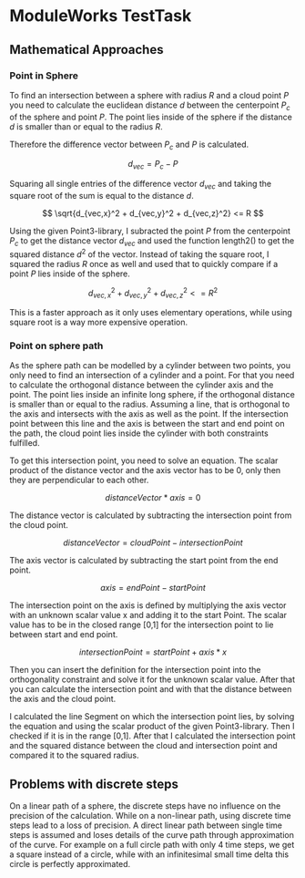 # ModuleWorks TestTask
## Mathematical Approaches
### Point in Sphere
To find an intersection between a sphere with radius $R$ and a cloud point $P$
you need to calculate the euclidean distance $d$ between
the centerpoint $P_c$ of the sphere and point $P$.
The point lies inside of the sphere if the distance $d$ is smaller than or equal to the radius $R$.

Therefore the difference vector between $P_c$ and $P$ is calculated.

$$ d_{vec} = P_c - P $$ 

Squaring all single entries of the difference vector $d_{vec}$
and taking the square root of the sum is equal to the distance $d$.

$$ \sqrt{d_{vec,x}^2 + d_{vec,y}^2 + d_{vec,z}^2} <= R $$

Using the given Point3-library, I subracted the point $P$ from the centerpoint $P_c$ to get the distance vector $d_{vec}$
and used the function length2() to get the squared distance $d^2$ of the vector.
Instead of taking the square root, I squared the radius $R$ once as well and used that to quickly compare
if a point $P$ lies inside of the sphere.

$$ d_{vec,x}^2 + d_{vec,y}^2 + d_{vec,z}^2 <= R^2 $$

This is a faster approach as it only uses elementary operations,
while using square root is a way more expensive operation.

### Point on sphere path
As the sphere path can be modelled by a cylinder between two points,
you only need to find an intersection of a cylinder and a point.
For that you need to calculate the orthogonal distance between the cylinder axis and the point.
The point lies inside an infinite long sphere,
if the orthogonal distance is smaller than or equal to the radius.
Assuming a line, that is orthogonal to the axis and intersects with the axis as well as the point.
If the intersection point between this line and the axis is between the start and end point on the path,
the cloud point lies inside the cylinder with both constraints fulfilled.

To get this intersection point, you need to solve an equation.
The scalar product of the distance vector and the axis vector has to be 0,
only then they are perpendicular to each other.

$$ distanceVector * axis = 0 $$

The distance vector is calculated by subtracting the intersection point from
the cloud point.

$$ distanceVector = cloudPoint - intersectionPoint $$

The axis vector is calculated by subtracting the start point from the end point.

$$ axis =  endPoint - startPoint $$

The intersection point on the axis is defined
by multiplying the axis vector with an unknown scalar value x
and adding it to the start Point.
The scalar value has to be in the closed range [0,1] for the intersection point
to lie between start and end point.

$$ intersectionPoint = startPoint + axis * x $$

Then you can insert the definition for the intersection point into the orthogonality constraint
and solve it for the unknown scalar value.
After that you can calculate the intersection point and with that the distance between the axis and the cloud point.

I calculated the line Segment on which the intersection point lies,
by solving the equation and using the scalar product of the given Point3-library.
Then I checked if it is in the range [0,1].
After that I calculated the intersection point and the squared distance
between the cloud and intersection point and compared it to the squared radius.
 
## Problems with discrete steps
On a linear path of a sphere, the discrete steps have no influence
on the precision of the calculation.
While on a non-linear path, using discrete time steps lead to a loss of precision.
A direct linear path between single time steps is assumed and loses details of the curve path 
through approximation of the curve.
For example on a full circle path with only 4 time steps, we get a square instead of a circle,
while with an infinitesimal small time delta this circle is perfectly approximated.
